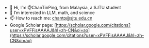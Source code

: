 - 👋 Hi, I’m @ChanTinPing, from Malaysia, a SJTU student
- 👀 I’m interested in LLM, math, and science
- 📫 How to reach me: chantp@sjtu.edu.cn
- Google Scholar page: [https://scholar.google.com/citations?user=xPVFFisAAAAJ&hl=zh-CN&oi=ao](https://scholar.google.com/citations?user=xPVFFisAAAAJ&hl=zh-CN&oi=ao)

<!---
ChanTinPing/ChanTinPing is a ✨ special ✨ repository because its `README.md` (this file) appears on your GitHub profile.
You can click the Preview link to take a look at your changes.
--->
